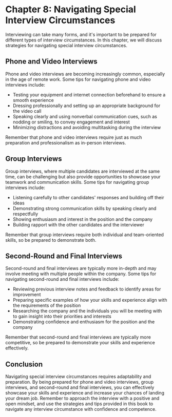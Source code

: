 Chapter 8: Navigating Special Interview Circumstances
=====================================================

Interviewing can take many forms, and it's important to be prepared for different types of interview circumstances. In this chapter, we will discuss strategies for navigating special interview circumstances.

Phone and Video Interviews
--------------------------

Phone and video interviews are becoming increasingly common, especially in the age of remote work. Some tips for navigating phone and video interviews include:

* Testing your equipment and internet connection beforehand to ensure a smooth experience
* Dressing professionally and setting up an appropriate background for the video call
* Speaking clearly and using nonverbal communication cues, such as nodding or smiling, to convey engagement and interest
* Minimizing distractions and avoiding multitasking during the interview

Remember that phone and video interviews require just as much preparation and professionalism as in-person interviews.

Group Interviews
----------------

Group interviews, where multiple candidates are interviewed at the same time, can be challenging but also provide opportunities to showcase your teamwork and communication skills. Some tips for navigating group interviews include:

* Listening carefully to other candidates' responses and building off their ideas
* Demonstrating strong communication skills by speaking clearly and respectfully
* Showing enthusiasm and interest in the position and the company
* Building rapport with the other candidates and the interviewer

Remember that group interviews require both individual and team-oriented skills, so be prepared to demonstrate both.

Second-Round and Final Interviews
---------------------------------

Second-round and final interviews are typically more in-depth and may involve meeting with multiple people within the company. Some tips for navigating second-round and final interviews include:

* Reviewing previous interview notes and feedback to identify areas for improvement
* Preparing specific examples of how your skills and experience align with the requirements of the position
* Researching the company and the individuals you will be meeting with to gain insight into their priorities and interests
* Demonstrating confidence and enthusiasm for the position and the company

Remember that second-round and final interviews are typically more competitive, so be prepared to demonstrate your skills and experience effectively.

Conclusion
----------

Navigating special interview circumstances requires adaptability and preparation. By being prepared for phone and video interviews, group interviews, and second-round and final interviews, you can effectively showcase your skills and experience and increase your chances of landing your dream job. Remember to approach the interview with a positive and open mindset, and use the strategies and tips provided in this book to navigate any interview circumstance with confidence and competence.
